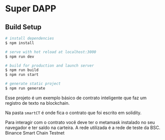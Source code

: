 # Super DAPP

## Build Setup

```bash
# install dependencies
$ npm install

# serve with hot reload at localhost:3000
$ npm run dev

# build for production and launch server
$ npm run build
$ npm run start

# generate static project
$ npm run generate
```

Esse projeto é um exemplo básico de contrato inteligente que faz um registro de texto na blockchain.

Na pasta `smartCT` é onde fica o contrato que foi escrito em solidity.

Para interagir com o contrato você deve ter o metamask instalado no seu navegador e ter saldo na carteira. 
A rede utilizada é a rede de teste da BSC. Binance Smart Chain Testnet

